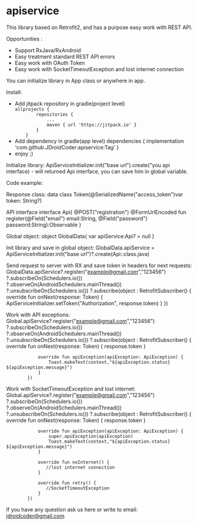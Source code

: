 # apiservice

This library based on Retrofit2, and has a purpose easy work with REST API.

Opportunities :
<ul>
<li>Support RxJava/RxAndroid</li>
<li>Easy treatment standard REST API errors</li>
<li>Easy work with OAuth Token</li>
<li>Easy work with SocketTimeoutException and lost internet connection</li>
</ul>

You can initialize library in App class or anywhere in app.

Install:
<ul>
<li>Add jitpack repository in gradle(project level)</li>
<code>allprojects {
		repositories {
			...
			maven { url 'https://jitpack.io' }
		}
	}</code>

<li>Add dependency in gradle(app level)
dependencies {
	 implementation 'com.github.JDroidCoder:apiservice:Tag'
}</li>

<li> enjoy ;)</li>
</ul>
Initialize library:
ApiServiceInitializer.init("base url").create("you api interface) - will returned Api interface, you can save him in global variable.

Code example:

Response class:
data class Token(@SerializedName("access_token")var token: String?)

API interface 
interface Api{
    @POST("registration")
    @FormUrlEncoded
    fun register(@Field("email") email:String,
                 @Field("password") password:String):Observable<Token>
}

Global object:
object GlobalData{
    var apiService:Api? = null
}

Init library and save in global object:
GlobalData.apiService = ApiServiceInitializer.init("base url")?.create(Api::class.java)

Send request to server with RX and save token in headers for next requests:
GlobalData.apiService?.register("example@gmail.com","123456")
            ?.subscribeOn(Schedulers.io())
            ?.observeOn(AndroidSchedulers.mainThread())
            ?.unsubscribeOn(Schedulers.io())
            ?.subscribe(object : RetrofitSubscriber<Token>() {
                override fun onNext(response: Token) {
                     ApiServiceInitializer.setToken("Authorization", response.token)
                }
            })

Work with API exceptions:
Global.apiService?.register("example@gmail.com","123456")
            ?.subscribeOn(Schedulers.io())
            ?.observeOn(AndroidSchedulers.mainThread())
            ?.unsubscribeOn(Schedulers.io())
            ?.subscribe(object : RetrofitSubscriber<Token>() {
                override fun onNext(response: Token) {
                    response.token
                }

                override fun apiException(apiException: ApiException) {
                    Toast.makeText(context,"${apiException.status} ${apiException.message}")
                }
            })

Work with SocketTimeoutException and lost internet:
Global.apiService?.register("example@gmail.com","123456")
            ?.subscribeOn(Schedulers.io())
            ?.observeOn(AndroidSchedulers.mainThread())
            ?.unsubscribeOn(Schedulers.io())
            ?.subscribe(object : RetrofitSubscriber<Token>() {
                override fun onNext(response: Token) {
                    response.token
                }

                override fun apiException(apiException: ApiException) {
                    super.apiException(apiException)
                    Toast.makeText(context,"${apiException.status} ${apiException.message}")
                }

                override fun noInternet() {
                   //lost internet connection
                }

                override fun retry() {
                   //SocketTimeoutException
                }
            })

If you have any question ask us here or write to email: jdroidcoder@gmail.com
